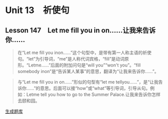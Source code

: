 ﻿ # Unit 13　祈使句
 ## Lesson 147　Let me fill you in on……让我来告诉你……
 
> 在“Let me fill you inon……”这个句型中，是带有第一人称主语的祈使句。“let”为引导词，“me”是人称代词宾格，“fill”是动词原形。“Letme……”后面的附加问句是“will you”“won't you”。“fill somebody inon”是“告诉某人某事”的意思，翻译为“让我来告诉你……”。

> 与“Let me fill you in on……”形似的句型有“let me tellyou……”，是“让我告诉你……”的意思。后面可以接“how”或“what”等引导词，引导从句。例如：Letme tell you how to go to the Summer Palace.让我来告诉你怎样去颐和园。


 [生成题库](./sentence/f147.json)